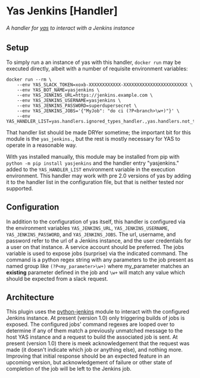 # Yas Jenkins [Handler]
###### A handler for [yas](github.com/schlueter/yas) to interact with a Jenkins instance

## Setup

To simply run a an instance of yas with this handler, `docker run` may be executed directly, albeit with a number of requisite environment variables:

    docker run --rm \
        --env YAS_SLACK_TOKEN=xoxb-XXXXXXXXXXXX-XXXXXXXXXXXXXXXXXXXXXXXX \
        --env YAS_BOT_NAME=yasjenkins \
        --env YAS_JENKINS_URL=https://jenkins.example.com \
        --env YAS_JENKINS_USERNAME=yasjenkins \
        --env YAS_JENKINS_PASSWORD=superdupersecret \
        --env YAS_JENKINS_JOBS='{"MyJob": "do ci (?P<branch>\w+)"}' \
        --env YAS_HANDLER_LIST=yas.handlers.ignored_types_handler.,yas.handlers.not_talking_to_bot_handler.,yas.handlers.help_handler.,yas.handlers.identify_handler.,yas_jenkins.,yas.handlers.rules_handler.,yas.handlers.default_handler.

That handler list should be made DRYer sometime; the important bit for this module is the `yas_jenkins.`, but the
rest is mostly necessary for YAS to operate in a reasonable way.

With yas installed manually, this module may be installed from pip with `python -m pip install yasjenkins` and the handler entry
"yasjenkins." added to the `YAS_HANDLER_LIST` environment variable in the execution environment. This handler may work
with pre 2.0 versions of yas by adding it to the handler list in the configuration file, but that is neither tested nor supported.

## Configuration

In addition to the configuration of yas itself, this handler is configured via the environment variables `YAS_JENKINS_URL`,
`YAS_JENKINS_USERNAME`, `YAS_JENKINS_PASSWORD`, and `YAS_JENKINS_JOBS`. The url, username, and password refer to the url
of a Jenkins instance, and the user credentials for a user on that instance. A service account should be preferred. The
jobs variable is used to expose jobs (surprise) via the indicated command. The command is a python regex string with any
parameters to the job present as named group like `(?P<my_parameter>\w+)` where my_parameter matches an **existing**
parameter defined in the job and `\w+` will match any value which should be expected from a slack request.

## Architecture

This plugin uses the [python-jenkins](https://python-jenkins.readthedocs.io/en/latest/) module to interact with the
configured Jenkins instance. At present (version 1.0) only triggering builds of jobs is exposed. The configured
jobs' command regexes are looped over to determine if any of them match a previously unmatched message to the host
YAS instance and a request to build the associated job is sent. At present (version 1.0) there is meek acknowledgement
that the request was made (it doesn't indicate which job or anything else), and nothing more. Improving that initial
response should be an expected feature in an upcoming version, but acknowledgement of failure or other state of
completion of the job will be left to the Jenkins job.
